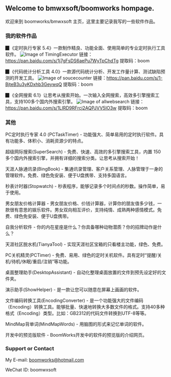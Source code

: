 ## Welcome to bmwxsoft/boomworks hompage.

欢迎来到 boomworks/bmwxsoft 主页，这里主要记录我写的一些软件作品。

### 我的软件作品

▉《定时执行专家 5.4》一款制作精良、功能全面、使用简单的专业定时执行工具软件。
![Image of TimingExecutor](https://img-blog.csdnimg.cn/20210212140057369.png)
链接：https://pan.baidu.com/s/1j7gFsDS6aePu7WyTpChdTg 提取码：boom 

▉《代码统计分析工具 4.0》一款源代码统计分析、开发工作量计算、测试缺陷预测的开发工具。
![Image of soucecounter](https://img-blog.csdnimg.cn/20210212140152986.png)
链接：https://pan.baidu.com/s/1-BjteB3u3yKDxhb3GeywqQ 提取码：boom 

▉《全网搜索 6.1》让思考从搜索开始。一次输入全网搜索，高效多引擎搜索工具，支持100多个国内外搜索引擎。
![Image of allwebsearch](https://img-blog.csdnimg.cn/20210213173822977.png)
链接：https://pan.baidu.com/s/1LIRD9RFrcj2AQPJVV5IO3w 提取码：boom 

### 其他

PC定时执行专家 4.0 (PCTaskTimer) - 功能强大、简单易用的定时执行软件。具有功能多、体积小、消耗资源少的特点。

超级网际搜索(SuperSearch) - 免费、快速、高效的多引擎搜索工具，内置 150 多个国内外搜索引擎，并拥有详细的搜索分类。让思考从搜索开始！

天涯人脉通讯录(BingBook) - 集通讯录管理、客户关系管理、人脉管理于一身的管理软件。免费、绿色免安装、便于U盘携带、支持多国语言。

秒表计时器(Stopwatch) - 秒表程序，能够记录多个时间点的秒数。操作简单，易于使用。

男女朋友价格计算器 - 男女朋友价格、价钱计算器，计算你的朋友值多少钱，一款很有意思的娱乐软件。男女双向相互评价，支持纯情、成熟两种感情模式。免费、绿色免安装、便于U盘携带。

自我分析软件 - 你的内在星座是什么？你具备哪种动物潜质？你的招牌动作是什么？

天涯社区脱水机(TianyaTool) - 实现天涯社区宝箱的只看楼主功能，绿色、免费。

PC关机精灵(PCTimer) - 免费、易用、绿色的定时关机软件。具有定时“提醒/关机/待机/休眠/重启/注销”等功能。

桌面整理助手(DesktopAssistant) - 自动化整理桌面放置的文件到预先设定好的文件夹。

演示助手(ShowHelper) - 是一款让您可以随意在屏幕上画画的软件。

文件编码转换工具(EncodingConverter) - 是一个功能强大的文件编码（Encoding）转换工具。能够批量、快速地转换大多数文件的格式。支持40多种格式（Encoding）类型。比如：GB2312的代码文件转换到UTF-8等等。

MindMap背单词(MindMapWords) - 用脑图的形式来记忆单词的软件。

开发中的预览版软件 - BoomWorks开发中的软件的预览版的介绍网页。

### Support or Contact

My E-mail: [boomworks@hotmail.com](mailto:boomworks@hotmail.com) 

WeChat ID: boomwxsoft
